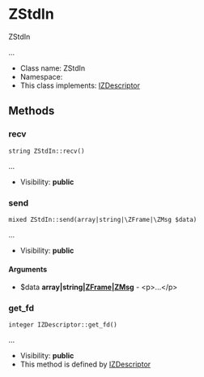 ZStdIn
===============

ZStdIn

...


* Class name: ZStdIn
* Namespace: 
* This class implements: [IZDescriptor](IZDescriptor.md)






Methods
-------


### recv

    string ZStdIn::recv()



...

* Visibility: **public**




### send

    mixed ZStdIn::send(array|string|\ZFrame|\ZMsg $data)



...

* Visibility: **public**


#### Arguments
* $data **array|string|[ZFrame](ZFrame.md)|[ZMsg](ZMsg.md)** - &lt;p&gt;...&lt;/p&gt;



### get_fd

    integer IZDescriptor::get_fd()



...

* Visibility: **public**
* This method is defined by [IZDescriptor](IZDescriptor.md)



